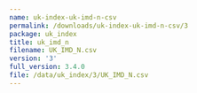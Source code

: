 ```yaml
---
name: uk-index-uk-imd-n-csv
permalink: /downloads/uk-index-uk-imd-n-csv/3
package: uk_index
title: uk_imd_n
filename: UK_IMD_N.csv
version: '3'
full_version: 3.4.0
file: /data/uk_index/3/UK_IMD_N.csv
---
```


